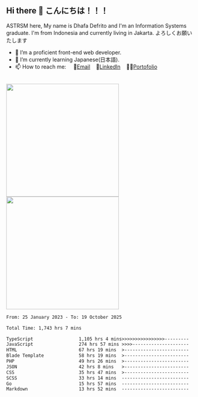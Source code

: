 ## Hi there 👋 こんにちは！！！
ASTRSM here, My name is Dhafa Defrito and I'm an Information Systems graduate. I'm from Indonesia and currently living in Jakarta. よろしくお願いたします

- 🔭 I’m a proficient front-end web developer.
- 🌱 I’m currently learning Japanese(日本語).
- 📫 How to reach me: &nbsp;&nbsp;&nbsp;&nbsp;📧[Email](ddefrito@gmail.com)&nbsp;&nbsp;&nbsp;&nbsp;💼[LinkedIn](https://www.linkedin.com/in/dhafad)&nbsp;&nbsp;&nbsp;&nbsp;👨‍🎨[Portofolio](https://ddefrito.vercel.app/)

<br>

<div align="left">
  <img src="https://media1.tenor.com/m/F96DSPtSiSgAAAAd/isekaijoucho-kamitsubaki.gif" height="300" />
	<a href="https://last.fm/user/nerumaeni"><img src="https://lastfm-recently-played.vercel.app/api?user=nerumaeni&count=5" height="300" /></a>
</div=

<!--START_SECTION:waka-->

```txt
From: 25 January 2023 - To: 19 October 2025

Total Time: 1,743 hrs 7 mins

TypeScript                 1,105 hrs 4 mins>>>>>>>>>>>>>>>>---------   63.40 %
JavaScript                 274 hrs 57 mins >>>>---------------------   15.77 %
HTML                       67 hrs 19 mins  >------------------------   03.86 %
Blade Template             58 hrs 19 mins  >------------------------   03.35 %
PHP                        49 hrs 26 mins  >------------------------   02.84 %
JSON                       42 hrs 8 mins   >------------------------   02.42 %
CSS                        35 hrs 47 mins  >------------------------   02.05 %
SCSS                       33 hrs 14 mins  -------------------------   01.91 %
Go                         15 hrs 57 mins  -------------------------   00.92 %
Markdown                   13 hrs 52 mins  -------------------------   00.80 %
```

<!--END_SECTION:waka-->
